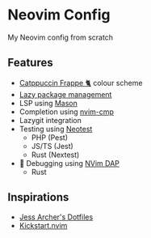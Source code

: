 # Neovim Config

My Neovim config from scratch

## Features

- [Catppuccin Frappe 🐈](https://github.com/catppuccin/nvim) colour scheme
- [Lazy package management](https://github.com/folke/lazy.nvim)
- LSP using [Mason](https://github.com/williamboman/mason.nvim)
- Completion using [nvim-cmp](https://github.com/hrsh7th/nvim-cmp)
- Lazygit integration
- Testing using [Neotest](https://github.com/nvim-neotest/neotest)
  - PHP (Pest)
  - JS/TS (Jest)
  - Rust (Nextest)
- 🚧 Debugging using [NVim DAP](https://github.com/mfussenegger/nvim-dap)
  - Rust

## Inspirations

- [Jess Archer's Dotfiles](https://github.com/jessarcher/dotfiles)
- [Kickstart.nvim](https://github.com/nvim-lua/kickstart.nvim)
